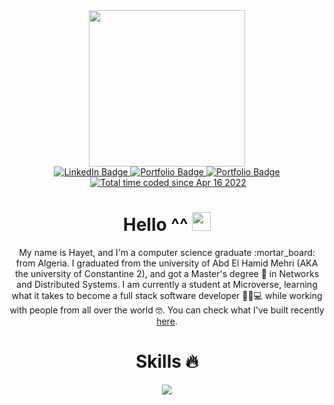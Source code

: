 <div align="center">
  <img src="https://user-images.githubusercontent.com/93520178/193683960-bdbc6878-f1f2-4819-85fe-e6bb79c5fb6b.png" width="250"/>
  <div id="badges">
  <a href="https://www.linkedin.com/in/hayetfe/">
    <img src="https://img.shields.io/badge/LinkedIn-blueviolet?style=for-the-badge&logo=linkedin&logoColor=white" alt="LinkedIn Badge"/>
  </a>
  <a href="https://hayet-fe.tech/">
    <img src="https://img.shields.io/badge/Portfolio-blueviolet?style=for-the-badge" alt="Portfolio Badge"/>
  </a>
  <a href="https://dev.to/laiifuu">
    <img src="https://img.shields.io/badge/Dev.To-blueviolet?style=for-the-badge&logo=devdotto&logoColor=white" alt="Portfolio Badge"/>
  </a>
</div>
<img src="https://komarev.com/ghpvc/?username=laiifuu&style=flat-square&color=blue" alt=""/>
<a href="https://wakatime.com/@cfb8cd04-f65d-4c4a-bef1-40ea902d6b43"><img src="https://wakatime.com/badge/user/cfb8cd04-f65d-4c4a-bef1-40ea902d6b43.svg" alt="Total time coded since Apr 16 2022" /></a>


<h1>
  Hello ^^
  <img src="https://media.giphy.com/media/hvRJCLFzcasrR4ia7z/giphy.gif" width="30px"/>
</h1>

<p>My name is Hayet, and I'm a computer science graduate :mortar_board: from Algeria. I graduated from the university of Abd El Hamid Mehri (AKA the university of Constantine 2), and got a Master's degree 📜 in Networks and Distributed Systems. 
I am currently a student at Microverse, learning what it takes to become a full stack software developer 👩‍💻💻 while working with people from all over the world 🤓. 
You can check what I've built recently <a href="https://github.com/laiifuu?tab=repositories">here</a>.
</p>

<h1>
  Skills 🔥
</h1>
  <p align="center">
    <img src="https://skillicons.dev/icons?i=git,github,html,css,bootstrap,sass,js,ts,react,redux,nextjs,tailwind,vscode,neovim,webpack,figma,firebase,mysql,netlify,postgres,postman,ruby,rails,nodejs&theme=dark&perline=8" />

  </p>
          
</div>


<!--

Here are some ideas to get you started:
![Most Active GitHub User Rank](https://encq16av0jmqle0.m.pipedream.net)
- 🔭 I’m currently working on ...
- 🌱 I’m currently learning ...
- 👯 I’m looking to collaborate on ...
- 🤔 I’m looking for help with ...
- 💬 Ask me about ...
- 📫 How to reach me: ...
- 😄 Pronouns: ...
- ⚡ Fun fact: ...
-->
